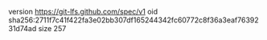 version https://git-lfs.github.com/spec/v1
oid sha256:2711f7c41f422fa3e02bb307df165244342fc60772c8f36a3eaf7639231d74ad
size 257
